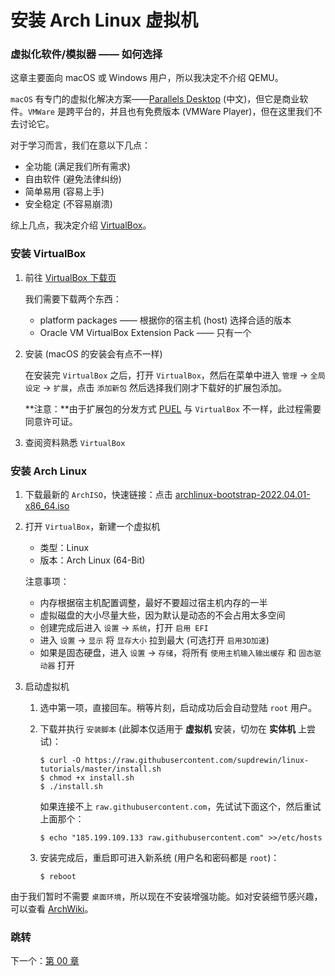 # 安装 Arch Linux 虚拟机

### 虚拟化软件/模拟器 —— 如何选择

这章主要面向 macOS 或 Windows 用户，所以我决定不介绍 QEMU。

`macOS` 有专门的虚拟化解决方案——[Parallels Desktop](https://www.parallels.cn/)
(中文)，但它是商业软件。`VMWare` 是跨平台的，并且也有免费版本
(VMWare Player)，但在这里我们不去讨论它。

对于学习而言，我们在意以下几点：

- 全功能 (满足我们所有需求)
- 自由软件 (避免法律纠纷)
- 简单易用 (容易上手)
- 安全稳定 (不容易崩溃)

综上几点，我决定介绍 [VirtualBox](https://www.virtualbox.org/)。

### 安装 VirtualBox

1. 前往 [VirtualBox 下载页](https://www.virtualbox.org/wiki/Downloads)

   我们需要下载两个东西：

   - platform packages —— 根据你的宿主机 (host) 选择合适的版本
   - Oracle VM VirtualBox Extension Pack —— 只有一个

2. 安装 (macOS 的安装会有点不一样)

   在安装完 `VirtualBox` 之后，打开 `VirtualBox`，然后在菜单中进入
   `管理` -> `全局设定` -> `扩展`，点击 `添加新包`
   然后选择我们刚才下载好的扩展包添加。

   **注意：**由于扩展包的分发方式
   [PUEL](https://www.virtualbox.org/wiki/VirtualBox_PUEL)
   与 `VirtualBox` 不一样，此过程需要同意许可证。

3. 查阅资料熟悉 `VirtualBox`

### 安装 Arch Linux

1. 下载最新的 `ArchISO`，快速链接：点击
   [archlinux-bootstrap-2022.04.01-x86_64.iso](https://mirrors.ustc.edu.cn/archlinux/iso/2022.04.01/archlinux-2022.04.01-x86_64.iso)

2. 打开 `VirtualBox`，新建一个虚拟机

   - 类型：Linux
   - 版本：Arch Linux (64-Bit)

   注意事项：

   - 内存根据宿主机配置调整，最好不要超过宿主机内存的一半
   - 虚拟磁盘的大小尽量大些，因为默认是动态的不会占用太多空间
   - 创建完成后进入 `设置` -> `系统`，打开 `启用 EFI`
   - 进入 `设置` -> `显示` 将 `显存大小` 拉到最大
     (可选打开 `启用3D加速`)
   - 如果是固态硬盘，进入 `设置` -> `存储`，将所有
     `使用主机输入输出缓存` 和
     `固态驱动器` 打开

3. 启动虚拟机

   1. 选中第一项，直接回车。稍等片刻，启动成功后会自动登陆
      `root` 用户。

   2. 下载并执行 `安装脚本`
      (此脚本仅适用于 **虚拟机** 安装，切勿在 **实体机** 上尝试)：

      ``` shell
      $ curl -O https://raw.githubusercontent.com/supdrewin/linux-tutorials/master/install.sh
      $ chmod +x install.sh
      $ ./install.sh
      ```

      如果连接不上 `raw.githubusercontent.com`，先试试下面这个，然后重试上面那个：

      ``` shell
      $ echo "185.199.109.133 raw.githubusercontent.com" >>/etc/hosts
      ```

   3. 安装完成后，重启即可进入新系统
      (用户名和密码都是 `root`)：

      ``` shell
      $ reboot
      ```

由于我们暂时不需要 `桌面环境`，所以现在不安装增强功能。如对安装细节感兴趣，可以查看
[ArchWiki](https://wiki.archlinux.org/title/Installation_guide)。

### 跳转

下一个：[第 00 章](https://github.com/supdrewin/linux-tutorials/blob/master/ch-00.md)
